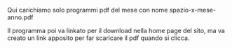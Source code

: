 Qui carichiamo solo programmi pdf del mese con nome spazio-x-mese-anno.pdf

Il programma poi va linkato per il download nella home page del sito, ma va creato un link apposito per far scaricare il pdf quando si clicca.
